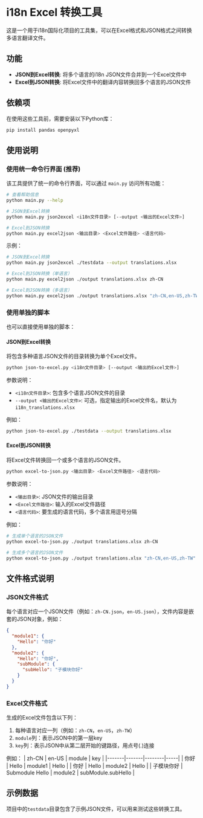 # i18n Excel 转换工具

这是一个用于i18n国际化项目的工具集，可以在Excel格式和JSON格式之间转换多语言翻译文件。

## 功能

- **JSON到Excel转换**: 将多个语言的i18n JSON文件合并到一个Excel文件中
- **Excel到JSON转换**: 将Excel文件中的翻译内容转换回多个语言的JSON文件

## 依赖项

在使用这些工具前，需要安装以下Python库：

```bash
pip install pandas openpyxl
```

## 使用说明

### 使用统一命令行界面 (推荐)

该工具提供了统一的命令行界面，可以通过 `main.py` 访问所有功能：

```bash
# 查看帮助信息
python main.py --help

# JSON到Excel转换
python main.py json2excel <i18n文件目录> [--output <输出的Excel文件>]

# Excel到JSON转换
python main.py excel2json <输出目录> <Excel文件路径> <语言代码>
```

示例：
```bash
# JSON到Excel转换
python main.py json2excel ./testdata --output translations.xlsx

# Excel到JSON转换（单语言）
python main.py excel2json ./output translations.xlsx zh-CN

# Excel到JSON转换（多语言）
python main.py excel2json ./output translations.xlsx "zh-CN,en-US,zh-TW"
```

### 使用单独的脚本

也可以直接使用单独的脚本：

#### JSON到Excel转换

将包含多种语言JSON文件的目录转换为单个Excel文件。

```bash
python json-to-excel.py <i18n文件目录> [--output <输出的Excel文件>]
```

参数说明：
- `<i18n文件目录>`: 包含多个语言JSON文件的目录
- `--output <输出的Excel文件>`: 可选，指定输出的Excel文件名，默认为`i18n_translations.xlsx`

例如：
```bash
python json-to-excel.py ./testdata --output translations.xlsx
```

#### Excel到JSON转换

将Excel文件转换回一个或多个语言的JSON文件。

```bash
python excel-to-json.py <输出目录> <Excel文件路径> <语言代码>
```

参数说明：
- `<输出目录>`: JSON文件的输出目录
- `<Excel文件路径>`: 输入的Excel文件路径
- `<语言代码>`: 要生成的语言代码，多个语言用逗号分隔

例如：
```bash
# 生成单个语言的JSON文件
python excel-to-json.py ./output translations.xlsx zh-CN

# 生成多个语言的JSON文件
python excel-to-json.py ./output translations.xlsx "zh-CN,en-US,zh-TW"
```

## 文件格式说明

### JSON文件格式

每个语言对应一个JSON文件（例如：`zh-CN.json`，`en-US.json`），文件内容是嵌套的JSON对象，例如：

```json
{
  "module1": {
    "Hello": "你好"
  },
  "module2": {
    "Hello": "你好",
    "subModule": {
      "subHello": "子模块你好"
    }
  }
}
```

### Excel文件格式

生成的Excel文件包含以下列：

1. 每种语言对应一列（例如：`zh-CN`，`en-US`，`zh-TW`）
2. `module`列：表示JSON中的第一层key
3. `key`列：表示JSON中从第二层开始的键路径，用点号(.)连接

例如：
| zh-CN | en-US | module | key |
|-------|-------|--------|-----|
| 你好 | Hello | module1 | Hello |
| 你好 | Hello | module2 | Hello |
| 子模块你好 | Submodule Hello | module2 | subModule.subHello |

## 示例数据

项目中的`testdata`目录包含了示例JSON文件，可以用来测试这些转换工具。 